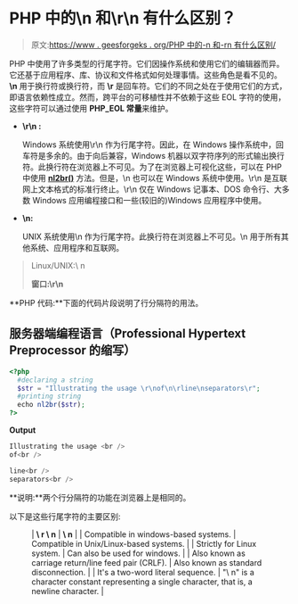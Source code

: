 # PHP 中的\n 和\r\n 有什么区别？

> 原文:[https://www . geesforgeks . org/PHP 中的-n 和-rn 有什么区别/](https://www.geeksforgeeks.org/whats-the-difference-between-n-and-rn-in-php/)

PHP 中使用了许多类型的行尾字符。它们因操作系统和使用它们的编辑器而异。它还基于应用程序、库、协议和文件格式如何处理事情。这些角色是看不见的。 **\n** 用于换行符或换行符，而 **\r** 是回车符。它们的不同之处在于使用它们的方式，即语言依赖性成立。然而，跨平台的可移植性并不依赖于这些 EOL 字符的使用，这些字符可以通过使用 **PHP_EOL 常量**来维护。

*   **\r\n :**

    Windows 系统使用\r\n 作为行尾字符。因此，在 Windows 操作系统中，回车符是多余的。由于向后兼容，Windows 机器以双字符序列的形式输出换行符。此换行符在浏览器上不可见。为了在浏览器上可视化这些，可以在 PHP 中使用 [**nl2br()**](https://www.geeksforgeeks.org/php-nl2br-function/) 方法。但是，\n 也可以在 Windows 系统中使用。\r\n 是互联网上文本格式的标准行终止。\r\n 仅在 Windows 记事本、DOS 命令行、大多数 Windows 应用编程接口和一些(较旧的)Windows 应用程序中使用。

*   **\n:**

    UNIX 系统使用\n 作为行尾字符。此换行符在浏览器上不可见。\n 用于所有其他系统、应用程序和互联网。

> Linux/UNIX:\ n
> 
> **窗口:\r\n**

**PHP 代码:**下面的代码片段说明了行分隔符的用法。

## 服务器端编程语言（Professional Hypertext Preprocessor 的缩写）

```php
<?php
  #declaring a string
  $str = "Illustrating the usage \r\nof\n\rline\nseparators\r";
  #printing string
  echo nl2br($str);
?>
```

**Output**

```php
Illustrating the usage <br />
of<br />

line<br />
separators<br />
```

**说明:**两个行分隔符的功能在浏览器上是相同的。

以下是这些行尾字符的主要区别:

<figure class="table">

| **\ r \ n** | **\ n** |
| Compatible in windows-based systems. | Compatible in Unix/Linux-based systems. |
| Strictly for Linux system. | Can also be used for windows. |
| Also known as carriage return/line feed pair (CRLF). | Also known as standard disconnection. |
| It's a two-word literal sequence. | "\ n" is a character constant representing a single character, that is, a newline character. |

</figure>